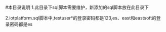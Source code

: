#本目录说明
1.此目录下sql脚本需要维护，新添加的sql脚本放在此目录下

2.iotplatform.sql脚本中,testuser*的登录密码都是123,es、east和eastsoft的登录密码都是es